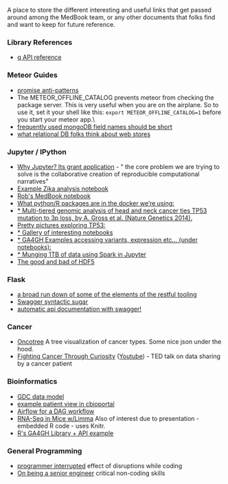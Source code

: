 A place to store the different interesting and useful links that get passed around among the MedBook team,
or any other documents that folks find and want to keep for future reference.

### Library References
* [q API reference](https://github.com/kriskowal/q/wiki/API-Reference)

### Meteor Guides
* [promise anti-patterns](http://taoofcode.net/promise-anti-patterns/)
* The METEOR_OFFLINE_CATALOG prevents meteor from checking the package server. This is very useful when you are on the airplane.
So to use it, set it your shell like this: `export METEOR_OFFLINE_CATALOG=1` before you start your meteor app.\
* [frequently used mongoDB field names should be short](http://objectrocket.com/blog/how-to/short-field-names-mongodb)
* [what relational DB folks think about web stores](http://www.mongodb-is-web-scale.com/)

### Jupyter / IPython
* [Why Jupyter? Its grant application](https://blog.jupyter.org/2015/07/07/project-jupyter-computational-narratives-as-the-engine-of-collaborative-data-science/) - " the core problem we are trying to solve is the 
collaborative creation of reproducible computational narratives"
* [Example Zika analysis notebook](http://nbviewer.jupyter.org/github/maayanlab/Zika-RNAseq-Pipeline/blob/master/Zika.ipynb)
* [Rob's MedBook notebook](https://github.com/rcurrie/treehouse/blob/master/Outlier.ipynb)
* [What python/R packages are in the docker we’re using:](https://github.com/jupyter/docker-stacks/tree/master/datascience-notebook) 
* [* Multi-tiered genomic analysis of head and neck cancer ties TP53 mutation to 3p loss, by A. Gross et al. (Nature Genetics 2014).](https://github.com/theandygross/TCGA/tree/master/Analysis_Notebooks#guide-to-running) 
* [Pretty pictures exploring TP53:](https://github.com/theandygross/TCGA/blob/master/Analysis_Notebooks/TP53_exploration.ipynb) 
* [* Gallery of interesting notebooks](https://github.com/ipython/ipython/wiki/A-gallery-of-interesting-IPython-Notebooks) 
* [* GA4GH Examples accessing variants, expression etc... (under notebooks):](https://github.com/BD2KGenomics/bioapi-examples) 
* [* Munging 1TB of data using Spark in Jupyter](http://blog.insightdatalabs.com/jupyter-on-apache-spark-step-by-step/) 
* [The good and bad of HDF5](http://cyrille.rossant.net/moving-away-hdf5/)

### Flask
* [a broad run down of some of the elements of the restful tooling](http://michal.karzynski.pl/blog/2016/06/19/building-beautiful-restful-apis-using-flask-swagger-ui-flask-restplus/)
* [Swagger syntactic sugar](https://github.com/ga4gh/cgtd/blob/master/cgtd/cgtd.py#L120)
* [automatic api documentation with swagger!](http://ucsf.edu.cancergenetrust.org/api)

### Cancer
* [Oncotree](http://oncotree.mskcc.org/oncotree/) A tree visualization of cancer types. Some nice json under the hood.
* [Fighting Cancer Through Curiosity](http://stevenkeating.info/main.html) ([Youtube](https://www.youtube.com/watch?v=U5SafKJgqPM)) - TED talk on data sharing by a cancer patient

### Bioinformatics
* [GDC data model](https://gdc.nci.nih.gov/developers/gdc-data-model/gdc-data-model-components)
* [example patient view in cbioportal](http://www.cbioportal.org/case.do?cancer_study_id=lgg_ucsf_2014&case_id=P04)
* [Airflow for a DAG workflow](https://danidelvalle.me/2016/09/12/im-sorry-cron-ive-met-airbnbs-airflow/)
* [RNA-Seq in Mice w/Limma](https://f1000research.com/articles/5-1408/v2#ref-24) Also of interest due to presentation - embedded R code - uses Knitr.
* [R's GA4GH Library + API example](https://github.com/labbcb/GA4GHclient/issues/23#issuecomment-271931574)

### General Programming
* [programmer interrupted](http://blog.ninlabs.com/2013/01/programmer-interrupted/) effect of disruptions while coding
* [On being a senior engineer](http://www.kitchensoap.com/2012/10/25/on-being-a-senior-engineer/) critical non-coding skills


